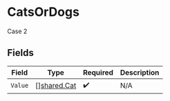 # CatsOrDogs

Case 2


## Fields

| Field                                      | Type                                       | Required                                   | Description                                |
| ------------------------------------------ | ------------------------------------------ | ------------------------------------------ | ------------------------------------------ |
| `Value`                                    | [][shared.Cat](../../models/shared/cat.md) | :heavy_check_mark:                         | N/A                                        |